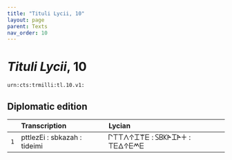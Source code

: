 ```yaml
---
title: "Tituli Lycii, 10"
layout: page
parent: Texts
nav_order: 10
---
```




# *Tituli Lycii*, 10




`urn:cts:trmilli:tl.10.v1:`

## Diplomatic edition

|  | Transcription | Lycian |
| :---: | :------ | :------ |
| `1` | pttlezEi : sbkazah : tideimi | 𐊓𐊗𐊗𐊍𐊁𐊈𐊚𐊆 : 𐊖𐊂𐊋𐊀𐊈𐊀𐊛 : 𐊗𐊆𐊅𐊁𐊆𐊎𐊆 |